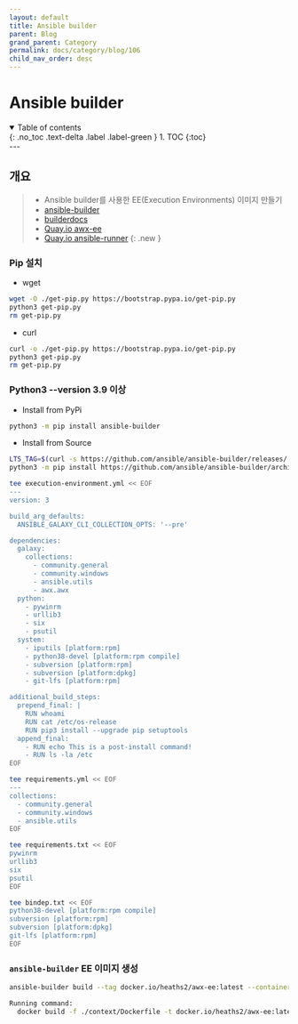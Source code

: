 ```yaml
---
layout: default
title: Ansible builder
parent: Blog
grand_parent: Category
permalink: docs/category/blog/106
child_nav_order: desc
---
```

# Ansible builder
<details open markdown="block">
  <summary>
    Table of contents
  </summary>
  {: .no_toc .text-delta .label .label-green }
1. TOC
{:toc}
</details>
---

## 개요

> - Ansible builder를 사용한 EE(Execution Environments) 이미지 만들기
> - [ansible-builder](https://github.com/ansible/ansible-builder)
> - [builderdocs](https://ansible.readthedocs.io/projects/builder/en/stable)
> - [Quay.io awx-ee](https://quay.io/repository/ansible/awx-ee?tab=tags&tag=latest)
> - [Quay.io ansible-runner](https://quay.io/repository/ansible/ansible-runner?tab=tags&tag=latest)
{: .new }

### Pip 설치

- wget

```bash
wget -O ./get-pip.py https://bootstrap.pypa.io/get-pip.py
python3 get-pip.py
rm get-pip.py
```

- curl

```bash
curl -o ./get-pip.py https://bootstrap.pypa.io/get-pip.py
python3 get-pip.py
rm get-pip.py
```

### Python3 --version 3.9 이상

- Install from PyPi

```bash
python3 -m pip install ansible-builder
```

- Install from Source

```bash
LTS_TAG=$(curl -s https://github.com/ansible/ansible-builder/releases/ | grep -o 'expanded_assets/.*' | sed 's/expanded_assets\///;s/" >//' | head -n 1)
python3 -m pip install https://github.com/ansible/ansible-builder/archive/"$LTS_TAG".zip
```

```bash
tee execution-environment.yml << EOF
---
version: 3

build_arg_defaults:
  ANSIBLE_GALAXY_CLI_COLLECTION_OPTS: '--pre'

dependencies:
  galaxy:
    collections:
      - community.general
      - community.windows
      - ansible.utils
      - awx.awx
  python:
    - pywinrm
    - urllib3
    - six
    - psutil
  system:
    - iputils [platform:rpm]
    - python38-devel [platform:rpm compile]
    - subversion [platform:rpm]
    - subversion [platform:dpkg]
    - git-lfs [platform:rpm]

additional_build_steps:
  prepend_final: |
    RUN whoami
    RUN cat /etc/os-release
    RUN pip3 install --upgrade pip setuptools
  append_final:
    - RUN echo This is a post-install command!
    - RUN ls -la /etc
EOF
```

```bash
tee requirements.yml << EOF
---
collections:
  - community.general
  - community.windows
  - ansible.utils
EOF
```

```bash
tee requirements.txt << EOF
pywinrm
urllib3
six
psutil
EOF
```

```bash
tee bindep.txt << EOF
python38-devel [platform:rpm compile]
subversion [platform:rpm]
subversion [platform:dpkg]
git-lfs [platform:rpm]
EOF
```

### `ansible-builder` EE 이미지 생성

```bash
ansible-builder build --tag docker.io/heaths2/awx-ee:latest --container-runtime docker --context ./context --file execution-environment.yml
```

```bash
Running command:
  docker build -f ./context/Dockerfile -t docker.io/heaths2/awx-ee:latest ./context
```
